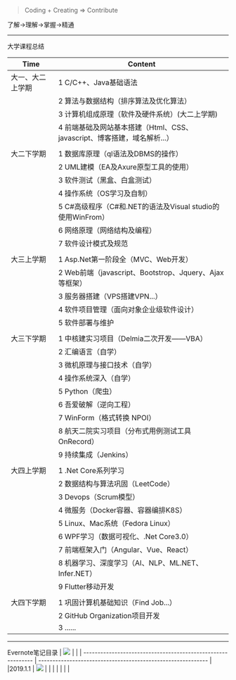 
> Coding + Creating => Contribute


了解→理解→掌握→精通

-----------

大学课程总结

| Time             | Content                                                      |
| ---------------- | ------------------------------------------------------------ |
| 大一、大二上学期 | 1 C/C++、Java基础语法                                        |
|                  | 2 算法与数据结构（排序算法及优化算法）                       |
|                  | 3 计算机组成原理（软件及硬件系统）(大二上学期)               |
|                  | 4 前端基础及网站基本搭建（Html、CSS、javascript、博客搭建，域名解析...） |
|                  |                                                              |
| 大二下学期       | 1 数据库原理（ql语法及DBMS的操作）                           |
|                  | 2 UML建模（EA及Axure原型工具的使用）                         |
|                  | 3 软件测试（黑盒、白盒测试）                                 |
|                  | 4 操作系统（OS学习及自制）                                   |
|                  | 5 C#高级程序（C#和.NET的语法及Visual studio的使用WinFrom）   |
|                  | 6 网络原理（网络结构及编程）                                 |
|                  | 7 软件设计模式及规范                                         |
|                  |                                                              |
| 大三上学期       | 1 Asp.Net第一阶段全（MVC、Web开发）                          |
|                  | 2 Web前端（javascript、Bootstrop、Jquery、Ajax等框架）       |
|                  | 3 服务器搭建（VPS搭建VPN...）                                |
|                  | 4 软件项目管理（面向对象企业级软件设计）                     |
|                  | 5 软件部署与维护                                             |
|                  |                                                              |
| 大三下学期       | 1 中核建实习项目（Delmia二次开发——VBA）                      |
|                  | 2 汇编语言（自学）                                           |
|                  | 3 微机原理与接口技术（自学）                                 |
|                  | 4 操作系统深入（自学）                                       |
|                  | 5 Python（爬虫）                                             |
|                  | 6 吾爱破解（逆向工程）                                       |
|                  | 7 WinForm（格式转换 NPOI）                                   |
|                  | 8 航天二院实习项目（分布式用例测试工具OnRecord）             |
|                  | 9 持续集成（Jenkins）                                        |
|                  |                                                              |
| 大四上学期       | 1 .Net Core系列学习                                          |
|                  | 2 数据结构与算法巩固（LeetCode）                             |
|                  | 3 Devops（Scrum模型）                                        |
|                  | 4 微服务（Docker容器、容器编排K8S）                          |
|                  | 5 Linux、Mac系统（Fedora Linux）                             |
|                  | 6 WPF学习（数据可视化、.Net Core3.0）                        |
|                  | 7 前端框架入门（Angular、Vue、React）                        |
|                  | 8 机器学习、深度学习（AI、NLP、ML.NET、Infer.NET）           |
|                  | 9 Flutter移动开发                                            |
|                  |                                                              |
| 大四下学期       | 1 巩固计算机基础知识（Find Job...）                          |
|                  | 2 GitHub Organization项目开发                                |
|                  | 3 ......                                                     |


-----------------------



Evernote笔记目录
| ![](https://camo.githubusercontent.com/13c4e50d88df7178ae1882a203ed57b641674f94/68747470733a2f2f63646e2e7261776769742e636f6d2f73696e647265736f726875732f617765736f6d652f643733303566333864323966656437386661383536353265336136336531353464643865383832392f6d656469612f62616467652e737667) |                                                              |
| ------------------------------------------------------------ | ------------------------------------------------------------ |
|2019.1.1                                                              | ![](https://raw.githubusercontent.com/ckjbug/xiaokui/master/Evernote/img/Evernote2018.png) |
|                                                              |                                                              |
|                                                              |                                                              |


